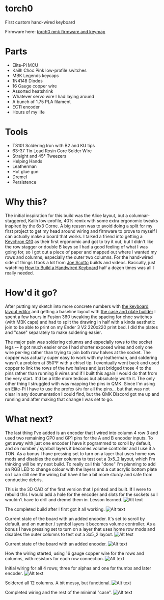 # torch0
 First custom hand-wired keyboard

Firmware here: [torch0 qmk firmware and keymap](https://github.com/terryorchard/qmk_firmware/tree/master/keyboards/wizrad/torch0)

# Parts
* Elite-Pi MCU
* Kailh Choc Pink low-profile switches
* MBK Legends keycaps
* 1N4148 Diodes
* 16 Gauge copper wire
* Assorted heatshrink
* Whatever servo wire I had laying around
* A bunch of 1.75 PLA filament
* EC11 encoder
* Hours of my life

# Tools
* TS101 Soldering Iron with B2 and KU tips
* 63-37 Tin Lead Rosin Core Solder Wire
* Straight and 45° Tweezers
* Helping Hands
* Leatherman
* Hot glue gun
* Dremel
* Persistence

# Why this?
The initial inspiration for this build was the Alice layout, but a columnar-staggered, Kailh low-profile, 40% remix with some extra ergonomic tweaks inspired by the 6x3 Corne. A big reason was to avoid doing a split for my first project to get my head around wiring and firmware to prove to myself I can actually make a board that works.
I talked a friend into getting a [Keychron Q10](https://www.keychron.com/products/keychron-q10-alice-layout-qmk-custom-mechanical-keyboard) as their first ergonomic and got to try it out, but I didn't like the row stagger or double B keys so I had a good feeling of what I was going for, so I got out a piece of paper and mapped out where I wanted my rows and columns, especially the outer two columns.
For the hand-wired side of things I took a lot from [Joe Scotto](https://github.com/joe-scotto) builds and videos. Basically, just watching [How to Build a Handwired Keyboard](https://www.youtube.com/watch?v=hjml-K-pV4E) half a dozen times was all I really needed.

# How'd it go?
After putting my sketch into more concrete numbers with [the keyboard layout editor](http://www.keyboard-layout-editor.com/) and getting a baseline layout with [the case and plate builder](http://builder.swillkb.com/) I spent a few hours in Fusion 360 tweaking the spacing for choc switches (with MBK caps) and had to split the drawing in half with a kinda aesthetic join to be able to print on my Ender 3 V2 220x220 print bed. I did the plates and "case" separately to make soldering easier.

The major pain was soldering columns and especially rows to the socket legs -- it got much easier once I had shorter exposed wires and only one wire per-leg rather than trying to join both row halves at the socket. The copper was actually super easy to work with my leatherman, and soldering wasn't a problem at 350°F with a chisel tip. I eventually went back and used copper to link the rows of the two halves and just bridged those 4 to the pins rather than running 8 wires and if I built this again I would do that from the very start. It'd be a little more tedious but absolutely worth it.
The only other thing I struggled with was mapping the pins in QMK. Since I'm using an Elite-Pi I have to use the prefex `GPx` for all the pins... but that was not clear in any documentation I could find, but the QMK Discord got me up and running and after making that change I was set to go.

# What next?
The last thing I've added is an encoder that I wired into column 4 row 3 and used two remaining GP0 and GP1 pins for the A and B encoder inputs. To get away with just one encoder I have it pogrammed to scroll by default, and on number / symbol layers it becomes volume controller and I use it a TON. As a bonus I have pressing set to turn on a layer that uses home row mods and disables the outer columns to test out a 3x5_2 layout, which I'm thinking will be my next build.
To really call this "done" I'm planning to add an RGB LED to change colour with the layers and a cut acrylic bottom plate so I can still see the wiring but have it be a bit more sturdy and safe from conductive debris.


This is the 3D CAD of the first version that I printed and built. If I were to rebuild this I would add a hole for the encoder and slots for the sockets so I wouldn't have to drill and dremel them in. Lesson learned.
![Alt text](images/CAD_v0.jpg?raw=true "3D CAD")


The completed build after I first got it all working.
![Alt text](images/FinishedBuild.jpeg?raw=true "Complete Build")


Current state of the board with an added encoder. It's set to scroll by default, and on number / symbol layers it becomes volume controller.
As a bonus I have pressing set to turn on a layer that uses home row mods and disables the outer columns to test out a 3x5_2 layout.
![Alt text](images/NewEncoder.jpg?raw=true "Complete Build")


Current state of the board with an added encoder.
![Alt text](images/Wiring05.jpg?raw=true "Complete Build")


How the wiring started, using 16 gauge copper wire for the rows and columns, with resistors for each row connection.
![Alt text](images/Wiring00.jpeg?raw=true "Copper Rows/Columns")


Initial wiring for all 4 rows; three for alphas and one for thumbs and later encoder.
![Alt text](images/Wiring01.jpeg?raw=true "Row Wiring")


Soldered all 12 columns. A bit messy, but functional.
![Alt text](images/Wiring02.jpeg?raw=true "Column Wiring")


Completed wiring and the rest of the minimal "case".
![Alt text](images/Wiring03.jpeg?raw=true "Complete Wiring")

